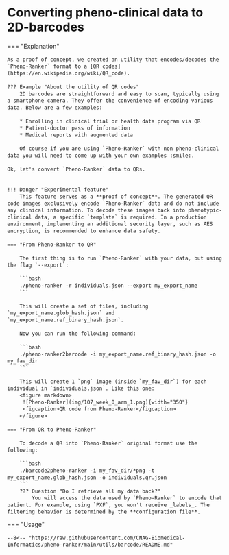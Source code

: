 # Converting pheno-clinical data to 2D-barcodes

=== "Explanation"

    As a proof of concept, we created an utility that encodes/decodes the `Pheno-Ranker` format to a [QR codes](https://en.wikipedia.org/wiki/QR_code).

    ??? Example "About the utility of QR codes"
        2D barcodes are straightforward and easy to scan, typically using a smartphone camera. They offer the convenience of encoding various data. Below are a few examples:

        * Enrolling in clinical trial or health data program via QR
        * Patient-doctor pass of information
        * Medical reports with augmented data

        Of course if you are using `Pheno-Ranker` with non pheno-clinical data you will need to come up with your own examples :smile:.

    Ok, let's convert `Pheno-Ranker` data to QRs.

    
    !!! Danger "Experimental feature"
        This feature serves as a **proof of concept**. The generated QR code images exclusively encode `Pheno-Ranker` data and do not include any clinical information. To decode these images back into phenotypic-clinical data, a specific `template` is required. In a production environment, implementing an additional security layer, such as AES encryption, is recommended to enhance data safety.
    
    === "From Pheno-Ranker to QR"
    
        The first thing is to run `Pheno-Ranker` with your data, but using the flag `--export`:
        
        ```bash
        ./pheno-ranker -r individuals.json --export my_export_name
        ```
        
        This will create a set of files, including `my_export_name.glob_hash.json` and `my_export_name.ref_binary_hash.json`.

        Now you can run the following command:
        
        ```bash
        ./pheno-ranker2barcode -i my_export_name.ref_binary_hash.json -o my_fav_dir
        ```
        
        This will create 1 `png` image (inside `my_fav_dir`) for each individual in `individuals.json`. Like this one:
        <figure markdown>
         ![Pheno-Ranker](img/107_week_0_arm_1.png){width="350"}
         <figcaption>QR code from Pheno-Ranker</figcaption>
        </figure>

    === "From QR to Pheno-Ranker"

        To decode a QR into `Pheno-Ranker` original format use the following:

        ```bash
        ./barcode2pheno-ranker -i my_fav_dir/*png -t my_export_name.glob_hash.json -o individuals.qr.json 
        ```
        ??? Question "Do I retrieve all my data back?"
            You will access the data used by `Pheno-Ranker` to encode that patient. For example, using `PXF`, you won't receive _labels_. The filtering behavior is determined by the **configuration file**.
    
=== "Usage"

    --8<-- "https://raw.githubusercontent.com/CNAG-Biomedical-Informatics/pheno-ranker/main/utils/barcode/README.md"

